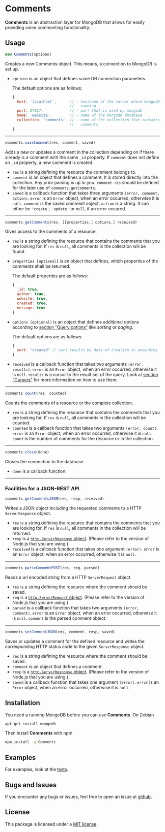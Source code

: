 # Comments

**Comments** is an abstraction layer for MongoDB that allows for easily
providing some commenting functionality.

## Usage

```javascript
new Comments(options)
```

Creates a new Comments object. This means, a connection to MongoDB is set up.

*   `options` is an object that defines some DB connection parameters.

    The default options are as follows:

    ```javascript
    {
      host: 'localhost',      // - hostname of the server where mongodb is
                              //   running
      port: 27017,            // - port that is used by mongodb
      name: 'website',        // - name of the mongodb database
      collection: 'comments'  // - name of the collection that contains the
                              //   comments
    }
    ```

---

```javascript
comments.saveComment(res, comment, saved)
```

Adds a new or updates a comment in the collection depending on if there already
is a comment with the same `_id` property. If `comment` does not define an
`_id` property, a new comment is created.

*   `res` is a string defining the resource the comment belongs to.
*   `comment` is an object that defines a comment. It is stored directly into
    the collection. Any prior parsing is up to you. `comment.res` should be
    defined for the later use of `comments.getComments`.
*   `saved` is a callback function that takes three arguments `(error,
    comment, action)`.
    `error` is an `Error` object, when an error occurred, otherwise it is
    `null`. `comment` is the saved comment object. `action` is a string. It can
    either be `'create'`, `'update'` or `null`, if an error occured.

---

```javascript
comments.getComments(res, [[properties,] options,] received)
```

Gives access to the comments of a resource.

*   `res` is a string defining the resource that contains the comments that you
    are looking for. If `res` is `null`, all comments in the collection will be
    found.
*   `properties [optional]` is an object that defines, which properties of the
    comments shall be returned.

    The default properties are as follows:

    ```javascript
    {
      _id: true,
      author: true,
      website: true,
      created: true,
      message: true
    }
    ```
*   `options [optional]` is an object that defines additional options according
    to [section "Query options"][mongodb-doc-queries] like _sorting_ or
    _paging_.

    The default options are as follows:

    ```javascript
    {
      sort: "created" // sort results by date of creation in ascending order
    }
    ```
*   `received` is a callback function that takes two arguments
    `(error, results)`. `error` is an `Error` object, when an error occurred,
    otherwise it is `null`. `results` is a cursor to the result set of the
    query. Look at [section "Cursors"][mongodb-doc-queries] for more
    information on how to use them.

---

```javascript
comments.count(res, counted)
```

Counts the comments of a resource or the complete collection.

*   `res` is a string defining the resource that contains the comments that you
    are looking for. If `res` is `null`, all comments in the collection will be
    counted.
*   `counted` is a callback function that takes two arguments `(error, count)`.
    `error` is an `Error` object, when an error occurred, otherwise it is
    `null`. `count` is the number of comments for the resource or in the
    collection.

---

```javascript
comments.close(done)
```

Closes the connection to the database.

*   `done` is a callback function.

---

### Facilities for a JSON-REST API

``` js
comments.getCommentsJSON(res, resp, received)
```

Writes a JSON object including the requested comments to a HTTP `ServerResponse`
object.

*   `res` is a string defining the resource that contains the comments that you
    are looking for. If `res` is `null`, all comments in the collection will be
    returned.
*   `resp` is a [`http.ServerResponse` object][http-server-resp]. (Please refer
    to the version of Node.js that you are using.)
*   `received` is a callback function that takes one argument `(error)`. `error`
    is an `Error` object, when an error occurred, otherwise it is `null`.

---

``` js
comments.parseCommentPOST(res, req, parsed)
```

Reads a url encoded string from a HTTP `ServerRequest` object.

*   `res` is a string defining the resource where the comment should be saved.
*   `req` is a [`http.ServerRequest` object][http-server-req]. (Please refer to
    the version of Node.js that you are using.)
*   `parsed` is a callback function that takes two arguments `(error, comment)`.
    `error` is an `Error` object, when an error occurred, otherwise it is
    `null`. `comment` is the parsed comment object.

---

``` js
comments.setCommentJSON(res, comment, resp, saved)
```

Saves or updates a comment for the defined resource and writes the corresponding
HTTP status code to the given `ServerResponse` object.

*   `res` is a string defining the resource where the comment should be saved.
*   `comment` is an object that defines a comment.
*   `resp` is a [`http.ServerResponse` object][http-server-resp]. (Please refer
    to the version of Node.js that you are using.)
*   `saved` is a callback function that takes one argument `(error)`. `error` is
    an `Error` object, when an error occurred, otherwise it is `null`.

## Installation

You need a running MongoDB before you can use **Comments**. On Debian

```bash
apt-get install mongodb
```

Then install **Comments** with npm.

```bash
npm install -g Comments
```

## Examples

For examples, look at the [tests][test-dir].

## Bugs and Issues

If you encounter any bugs or issues, feel free to open an issue at
[github][issues].

## License

This package is licensed under a [MIT license][license].

[mongodb-doc-indexes]:https://github.com/christkv/node-mongodb-native/blob/master/docs/indexes.md
[mongodb-doc-queries]:https://github.com/christkv/node-mongodb-native/blob/master/docs/queries.md
[http-server-resp]:http://nodejs.org/docs/v0.4.0/api/http.html#http.ServerResponse
[http-server-req]:http://nodejs.org/docs/v0.4.0/api/http.html#http.ServerRequest
[test-dir]:https://github.com/pvorb/node-comments/tree/master/test
[issues]:https://github.com/pvorb/node-comments/issues
[license]:http://vorb.de/license/mit.html
